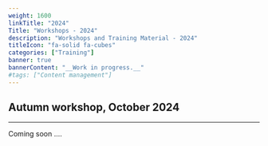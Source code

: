```yaml
---
weight: 1600
linkTitle: "2024"
Title: "Workshops - 2024"
description: "Workshops and Training Material - 2024"
titleIcon: "fa-solid fa-cubes"
categories: ["Training"]
banner: true
bannerContent: "__Work in progress.__"
#tags: ["Content management"]
---
```


## Autumn workshop, October 2024
---

Coming soon ....

<!-- {{< treeview display="tree" />}} -->

<!-- Changes and update:
* Last reviewed on: Aug 27, 2024.
-->
